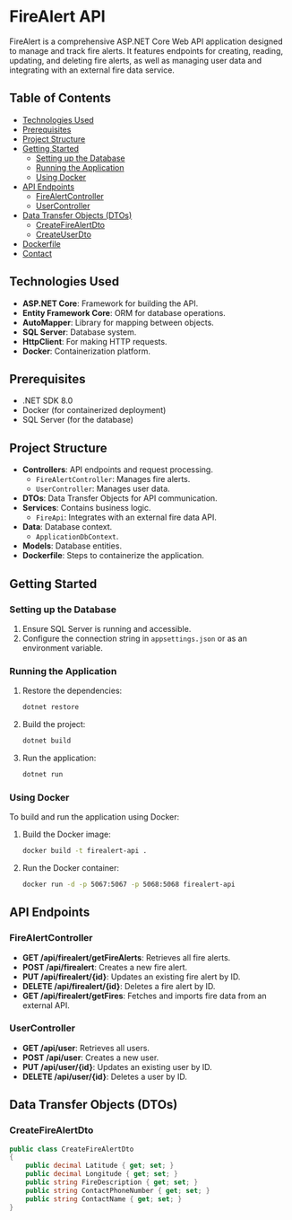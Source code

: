 # FireAlert API

FireAlert is a comprehensive ASP.NET Core Web API application designed to manage and track fire alerts. It features endpoints for creating, reading, updating, and deleting fire alerts, as well as managing user data and integrating with an external fire data service.

## Table of Contents

- [Technologies Used](#technologies-used)
- [Prerequisites](#prerequisites)
- [Project Structure](#project-structure)
- [Getting Started](#getting-started)
  - [Setting up the Database](#setting-up-the-database)
  - [Running the Application](#running-the-application)
  - [Using Docker](#using-docker)
- [API Endpoints](#api-endpoints)
  - [FireAlertController](#firealertcontroller)
  - [UserController](#usercontroller)
- [Data Transfer Objects (DTOs)](#data-transfer-objects-dtos)
  - [CreateFireAlertDto](#createfirealertdto)
  - [CreateUserDto](#createuserdto)
- [Dockerfile](#dockerfile)
- [Contact](#contact)

## Technologies Used

- **ASP.NET Core**: Framework for building the API.
- **Entity Framework Core**: ORM for database operations.
- **AutoMapper**: Library for mapping between objects.
- **SQL Server**: Database system.
- **HttpClient**: For making HTTP requests.
- **Docker**: Containerization platform.

## Prerequisites

- .NET SDK 8.0
- Docker (for containerized deployment)
- SQL Server (for the database)

## Project Structure

- **Controllers**: API endpoints and request processing.
  - `FireAlertController`: Manages fire alerts.
  - `UserController`: Manages user data.
- **DTOs**: Data Transfer Objects for API communication.
- **Services**: Contains business logic.
  - `FireApi`: Integrates with an external fire data API.
- **Data**: Database context.
  - `ApplicationDbContext`.
- **Models**: Database entities.
- **Dockerfile**: Steps to containerize the application.

## Getting Started

### Setting up the Database

1. Ensure SQL Server is running and accessible.
2. Configure the connection string in `appsettings.json` or as an environment variable.

### Running the Application

1. Restore the dependencies:
    ```bash
    dotnet restore
    ```
2. Build the project:
    ```bash
    dotnet build
    ```
3. Run the application:
    ```bash
    dotnet run
    ```

### Using Docker

To build and run the application using Docker:

1. Build the Docker image:
    ```bash
    docker build -t firealert-api .
    ```
2. Run the Docker container:
    ```bash
    docker run -d -p 5067:5067 -p 5068:5068 firealert-api
    ```

## API Endpoints

### FireAlertController

- **GET /api/firealert/getFireAlerts**: Retrieves all fire alerts.
- **POST /api/firealert**: Creates a new fire alert.
- **PUT /api/firealert/{id}**: Updates an existing fire alert by ID.
- **DELETE /api/firealert/{id}**: Deletes a fire alert by ID.
- **GET /api/firealert/getFires**: Fetches and imports fire data from an external API.

### UserController

- **GET /api/user**: Retrieves all users.
- **POST /api/user**: Creates a new user.
- **PUT /api/user/{id}**: Updates an existing user by ID.
- **DELETE /api/user/{id}**: Deletes a user by ID.

## Data Transfer Objects (DTOs)

### CreateFireAlertDto

```csharp
public class CreateFireAlertDto
{
    public decimal Latitude { get; set; }
    public decimal Longitude { get; set; }
    public string FireDescription { get; set; }
    public string ContactPhoneNumber { get; set; }
    public string ContactName { get; set; }
}

